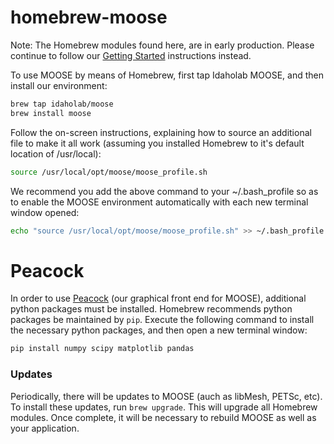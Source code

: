 # homebrew-moose

Note: The Homebrew modules found here, are in early production. Please continue to follow our [Getting Started](https://mooseframework.org/getting_started/index.html) instructions instead.

To use MOOSE by means of Homebrew, first tap Idaholab MOOSE, and then install our environment:

```bash
brew tap idaholab/moose
brew install moose
```

Follow the on-screen instructions, explaining how to source an additional file to make it all work (assuming you installed Homebrew to it's default location of /usr/local):

``` bash
source /usr/local/opt/moose/moose_profile.sh
```

We recommend you add the above command to your ~/.bash_profile so as to enable the MOOSE environment automatically with each new terminal window opened:

``` bash
echo "source /usr/local/opt/moose/moose_profile.sh" >> ~/.bash_profile
```

# Peacock

In order to use [Peacock](https://mooseframework.org/application_usage/peacock.html) (our graphical front end for MOOSE), additional python packages must be installed. Homebrew recommends python packages be maintained by `pip`. Execute the following command to install the necessary python packages, and then open a new terminal window:

```bash
pip install numpy scipy matplotlib pandas
```

### Updates

Periodically, there will be updates to MOOSE (auch as libMesh, PETSc, etc). To install these updates, run `brew upgrade`. This will upgrade all Homebrew modules. Once complete, it will be necessary to rebuild MOOSE as well as your application.
